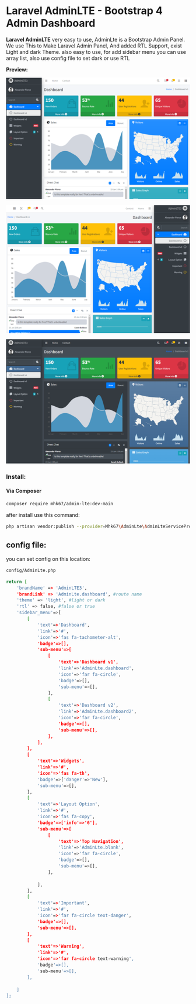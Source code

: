 # Laravel AdminLTE - Bootstrap 4 Admin Dashboard

**Laravel AdminLTE** very easy to use, AdminLte is a Bootstrap Admin Panel.
We use This to Make Laravel Admin Panel, And added RTL Support, exist Light  and dark Theme.
also easy to use, for add sidebar menu you can use array list, also use config file to set dark or use RTL

**Preview:**

!["AdminLTE Presentation"](https://github.com/mhk67/LaravelAdminLTE/blob/main/preview_light.png?raw=true "AdminLTE Presentation")

!["AdminLTE Presentation"](https://github.com/mhk67/LaravelAdminLTE/blob/main/preview_rtl_light.png?raw=true "AdminLTE Presentation")

!["AdminLTE Presentation"](https://github.com/mhk67/LaravelAdminLTE/blob/main/preview_dark.png?raw=true "AdminLTE Presentation")


### Install: 

#### Via Composer
```bash
composer require mhk67/admin-lte:dev-main
```

after install use this command:
```bash
php artisan vendor:publish --provider=Mhk67\AdminLte\AdminLteServiceProvider
```

## config file: 
you can set config on this location:
```bash
config/AdminLte.php
```

```bash
return [
    'brandName' => 'AdminLTE3',
    'brandLink' => 'AdminLte.dashboard', #route name
    'theme' => 'light', #light or dark
    'rtl' => false, #false or true
    'sidebar_menu'=>[
        [
            'text'=>'Dashboard',
            'link'=>'#',
            'icon'=>'fas fa-tachometer-alt',
            'badge'=>[],
            'sub-menu'=>[
                [
                    'text'=>'Dashboard v1',
                    'link'=>'AdminLte.dashboard',
                    'icon'=>'far fa-circle',
                    'badge'=>[],
                    'sub-menu'=>[],
                ],
                [
                    'text'=>'Dashboard v2',
                    'link'=>'AdminLte.dashboard2',
                    'icon'=>'far fa-circle',
                    'badge'=>[],
                    'sub-menu'=>[],
                ],
            ],
        ],
        [
            'text'=>'Widgets',
            'link'=>'#',
            'icon'=>'fas fa-th',
            'badge'=>['danger'=>'New'],
            'sub-menu'=>[],
        ],
        [
            'text'=>'Layout Option',
            'link'=>'#',
            'icon'=>'fas fa-copy',
            'badge'=>['info'=>'6'],
            'sub-menu'=>[
                [
                    'text'=>'Top Navigation',
                    'link'=>'AdminLte.blank',
                    'icon'=>'far fa-circle',
                    'badge'=>[],
                    'sub-menu'=>[],
                ],

            ],
        ],
        [
            'text'=>'Important',
            'link'=>'#',
            'icon'=>'far fa-circle text-danger',
            'badge'=>[],
            'sub-menu'=>[],
        ],
        [
            'text'=>'Warning',
            'link'=>'#',
            'icon'=>'far fa-circle text-warning',
            'badge'=>[],
            'sub-menu'=>[],
        ],

    ]
];
```

